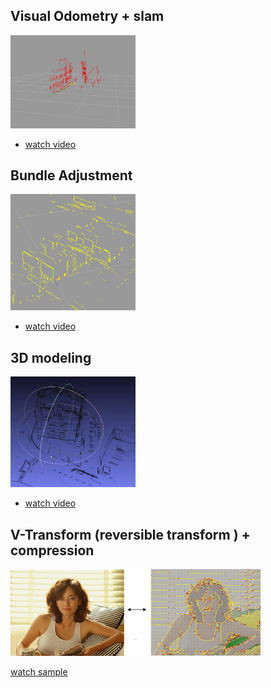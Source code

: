 


## Visual Odometry + slam

<img src="assets\mc-2025-01-14.JPG" alt="Curve Visual Odometry" width="200"/>



* [watch video](assets/md/VisualOdometry.md)



## Bundle Adjustment 

<img src="assets\cn-2025-01-14.jpg" alt="Curve Bundle Adjustment" width="200"/>


* [watch video](assets/md/bundle.md)
  
## 3D modeling 

<img src="assets\vs-2025-01-14.JPG" alt="3D modeling" width="200"/>



* [watch video](assets/md/3dmodeling.md)





## V-Transform (reversible transform ) + compression

<img src="assets\compression.png" alt="compression" width="400"/>

[watch sample](assets/md/compression.md)






